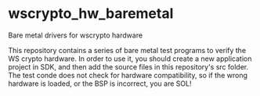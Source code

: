 # wscrypto_hw_baremetal
Bare metal drivers for wscrypto hardware

This repository contains a series of bare metal test programs to verify the WS crypto hardware. In order to use it, you should create a new application project in SDK, and then add the source files in this repository's src folder. The test conde does not check for hardware compatibility, so if the wrong hardware is loaded, or the BSP is incorrect, you are SOL!
